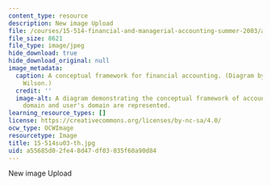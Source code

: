 ```yaml
---
content_type: resource
description: New image Upload
file: /courses/15-514-financial-and-managerial-accounting-summer-2003/a55685d02fe48d47df03035f60a90d84_15-514su03-th.jpg
file_size: 8621
file_type: image/jpeg
hide_download: true
hide_download_original: null
image_metadata:
  caption: A conceptual framework for financial accounting. (Diagram by Prof. G. Peter
    Wilson.)
  credit: ''
  image-alt: A diagram demonstrating the conceptual framework of accounting.  Preparer's
    domain and user's domain are represented.
learning_resource_types: []
license: https://creativecommons.org/licenses/by-nc-sa/4.0/
ocw_type: OCWImage
resourcetype: Image
title: 15-514su03-th.jpg
uid: a55685d0-2fe4-8d47-df03-035f60a90d84
---
```

New image Upload